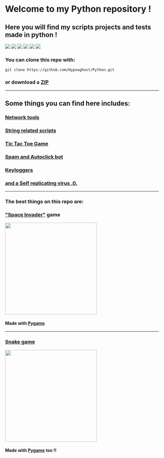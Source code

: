 # Welcome to my Python repository !
## Here you will find my scripts projects and tests made in python !
<img src="https://img.shields.io/github/license/Hypxwghost/Python"> <img src='https://img.shields.io/github/languages/code-size/Hypxwghost/Python?color=pink&logo=python&logoColor=yellow'> <img src="https://img.shields.io/github/repo-size/Hypxwghost/Python?color=pink&logo=github&logoColor=red"> <img src='https://img.shields.io/tokei/lines/github/Hypxwghost/Python?color=pink&logo=github&logoColor=blue'> <img src='https://img.shields.io/github/commit-activity/m/Hypxwghost/Python?logo=github'> <img src='https://img.shields.io/github/last-commit/Hypxwghost/Python?color=pink&logo=github&logoColor=green'>

### You can clone this repo with:

`git clone https://github.com/Hypxwghost/Python.git`

### or download a [ZIP](https://github.com/Hypxwghost/Python/archive/master.zip)
---
## Some things you can find here includes:

### [Network tools](https://github.com/Hypxwghost/Python/tree/master/Network)
### [String related scripts](https://github.com/Hypxwghost/Python/tree/master/Strings)
### [Tic Tac Toe Game](https://github.com/Hypxwghost/Python/tree/master/Tic-Tac-Toe)
### [Spam and Autoclick bot](https://github.com/Hypxwghost/Python/tree/master/bot)
### [Keyloggers](https://github.com/Hypxwghost/Python/blob/master/Keylogger.py)
### [ and a Self replicating virus .0.](https://github.com/Hypxwghost/Python/blob/master/Self%20replicating%20virus.py)

---

### The best things on this repo are:

### ["Space Invader"](https://github.com/Hypxwghost/Python/tree/master/space-invader) game
<img src='https://user-images.githubusercontent.com/60857997/110226089-a1eba280-7eca-11eb-8a41-a6e3116f75c2.png' width=300>

#### Made with [Pygame](https://www.pygame.org/wiki/about)
---
### [Snake game](https://github.com/Hypxwghost/Python/tree/master/Curso-pygame/snake-game)

<img src='https://user-images.githubusercontent.com/60857997/110226105-03137600-7ecb-11eb-964b-dc5dce16cfad.png' width=300>

#### Made with [Pygame](https://www.pygame.org/wiki/about) too !!
